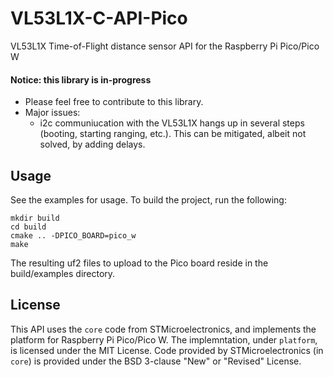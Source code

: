 # VL53L1X-C-API-Pico
VL53L1X Time-of-Flight distance sensor API for the Raspberry Pi Pico/Pico W

#### Notice: this library is in-progress
- Please feel free to contribute to this library.
- Major issues:
    - i2c communiucation with the VL53L1X hangs up in several steps (booting, starting ranging, etc.). This can be mitigated, albeit not solved, by adding delays.

## Usage
See the examples for usage. To build the project, run the following:
```
mkdir build
cd build
cmake .. -DPICO_BOARD=pico_w
make
```

The resulting uf2 files to upload to the Pico board reside in the build/examples directory.

## License
This API uses the `core` code from STMicroelectronics, and implements the platform for Raspberry Pi Pico/Pico W. The implemntation, under `platform`, is licensed under the MIT License. Code provided by STMicroelectronics (in `core`) is provided under the BSD 3-clause "New" or "Revised" License.
